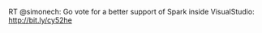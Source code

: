 <!--
id: 396255691
link: http://kevinisom.info/post/396255691/rt-simonech-go-vote-for-a-better-support-of
slug: rt-simonech-go-vote-for-a-better-support-of
date: Thu Feb 18 2010 20:48:20 GMT+1300 (NZDT)
raw: {"blog_name":"kevinisom","id":396255691,"post_url":"http://kevinisom.info/post/396255691/rt-simonech-go-vote-for-a-better-support-of","slug":"rt-simonech-go-vote-for-a-better-support-of","type":"text","date":"2010-02-18 07:48:20 GMT","timestamp":1266479300,"state":"published","format":"html","reblog_key":"SIQdody7","tags":[],"short_url":"http://tmblr.co/Zw68YyNdc7B","highlighted":[],"feed_item":"http://twitter.com/kev_nz/statuses/9271033278","from_feed_id":"650289","note_count":0,"title":null,"body":"<p>RT @simonech: Go vote for a better support of Spark inside VisualStudio: <a href=\"http://bit.ly/cy52he\" target=\"_blank\">http://bit.ly/cy52he</a></p>"}
publish: 2010-02-018
tags: 
title: null
-->


RT @simonech: Go vote for a better support of Spark inside VisualStudio:
<http://bit.ly/cy52he>


